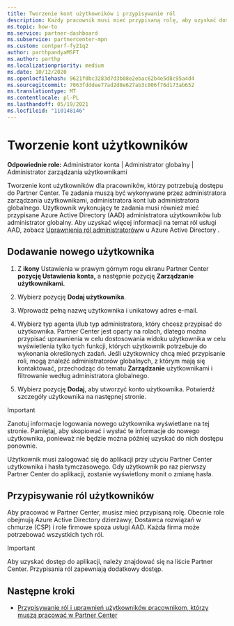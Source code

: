 ```yaml
---
title: Tworzenie kont użytkowników i przypisywanie ról
description: Każdy pracownik musi mieć przypisaną rolę, aby uzyskać dostęp do Partner Center. Dowiedz się, jak tworzyć konta użytkowników, przypisywać role i ustawiać uprawnienia.
ms.topic: how-to
ms.service: partner-dashboard
ms.subservice: partnercenter-mpn
ms.custom: contperf-fy21q2
author: parthpandyaMSFT
ms.author: parthp
ms.localizationpriority: medium
ms.date: 10/12/2020
ms.openlocfilehash: 9621f0bc3283d7d3b08e2ebac62b4e5d8c95a4d4
ms.sourcegitcommit: 7063fdddee77ad2d8e627ab3c806f76d173ab652
ms.translationtype: MT
ms.contentlocale: pl-PL
ms.lasthandoff: 05/19/2021
ms.locfileid: "110148146"
---
```

# <a name="create-user-accounts"></a>Tworzenie kont użytkowników  

**Odpowiednie role:** Administrator konta | Administrator globalny | Administrator zarządzania użytkownikami

Tworzenie kont użytkowników dla pracowników, którzy potrzebują dostępu do Partner Center. Te zadania muszą być wykonywane przez administratora zarządzania użytkownikami, administratora kont lub administratora globalnego. Użytkownik wykonujący te zadania musi również mieć przypisane Azure Active Directory (AAD) administratora użytkowników lub administrator globalny. Aby uzyskać więcej informacji na temat ról usługi AAD, zobacz [Uprawnienia ról administratorów](/azure/active-directory/users-groups-roles/directory-assign-admin-roles)w u Azure Active Directory .

## <a name="add-a-new-user"></a>Dodawanie nowego użytkownika

1. Z **ikony** Ustawienia w prawym górnym rogu ekranu Partner Center **pozycję Ustawienia konta,** a następnie pozycję **Zarządzanie użytkownikami.**

2. Wybierz pozycję **Dodaj użytkownika**.

3. Wprowadź pełną nazwę użytkownika i unikatowy adres e-mail.

4. Wybierz typ agenta i/lub typ administratora, który chcesz przypisać do użytkownika. Partner Center jest oparty na rolach, dlatego można przypisać uprawnienia w celu dostosowania widoku użytkownika w celu wyświetlenia tylko tych funkcji, których użytkownik potrzebuje do wykonania określonych zadań.  Jeśli użytkownicy chcą mieć przypisanie roli, mogą znaleźć administratorów globalnych, z którym mają się kontaktować, przechodząc do tematu **Zarządzanie** użytkownikami i filtrowanie według administratora globalnego.

5. Wybierz pozycję **Dodaj**, aby utworzyć konto użytkownika. Potwierdź szczegóły użytkownika na następnej stronie.

> [!IMPORTANT]  
> Zanotuj informacje logowania nowego użytkownika wyświetlane na tej stronie. Pamiętaj, aby skopiować i wysłać te informacje do nowego użytkownika, ponieważ nie będzie można później uzyskać do nich dostępu ponownie. 

Użytkownik musi zalogować się do aplikacji przy użyciu Partner Center użytkownika i hasła tymczasowego. Gdy użytkownik po raz pierwszy Partner Center do aplikacji, zostanie wyświetlony monit o zmianę hasła.

## <a name="assign-user-roles"></a>Przypisywanie ról użytkowników

Aby pracować w Partner Center, musisz mieć przypisaną rolę.  Obecnie role obejmują Azure Active Directory dzierżawy, Dostawca rozwiązań w chmurze (CSP) i role firmowe spoza usługi AAD. Każda firma może potrzebować wszystkich tych ról.

>[!Important]
>Aby uzyskać dostęp do aplikacji, należy znajdować się na liście Partner Center. Przypisania ról zapewniają dodatkowy dostęp.

## <a name="next-steps"></a>Następne kroki

- [Przypisywanie ról i uprawnień użytkowników pracownikom, którzy muszą pracować w Partner Center](permissions-overview.md)
